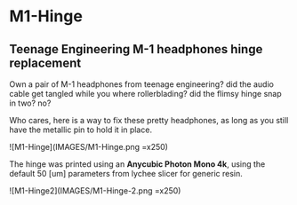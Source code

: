 # M1-Hinge
## Teenage Engineering M-1 headphones hinge replacement

Own a pair of M-1 headphones from teenage engineering? did the audio cable get tangled while you where rollerblading? did the flimsy hinge snap in two? no?

Who cares, here is a way to fix these pretty headphones, as long as you still have the metallic pin to hold it in place.

![M1-Hinge](IMAGES/M1-Hinge.png =x250)

The hinge was printed using an **Anycubic Photon Mono 4k**, using the default 50 [um] parameters from lychee slicer for generic resin. 

![M1-Hinge2](IMAGES/M1-Hinge-2.png =x250)

